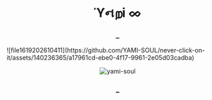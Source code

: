 <h1 align="center">ϓનறі ᨖ</h1>
<h3 align="center">_</h3>
![file1619202610411](https://github.com/YAMI-SOUL/never-click-on-it/assets/140236365/a17961cd-ebe0-4f17-9961-2e05d03cadba)
<p align="center"> <img src="https://komarev.com/ghpvc/?username=yami-soul&label=Profile%20views&color=0e75b6&style=flat" alt="yami-soul" /> </p>
<h3 align="center">_</h3>
